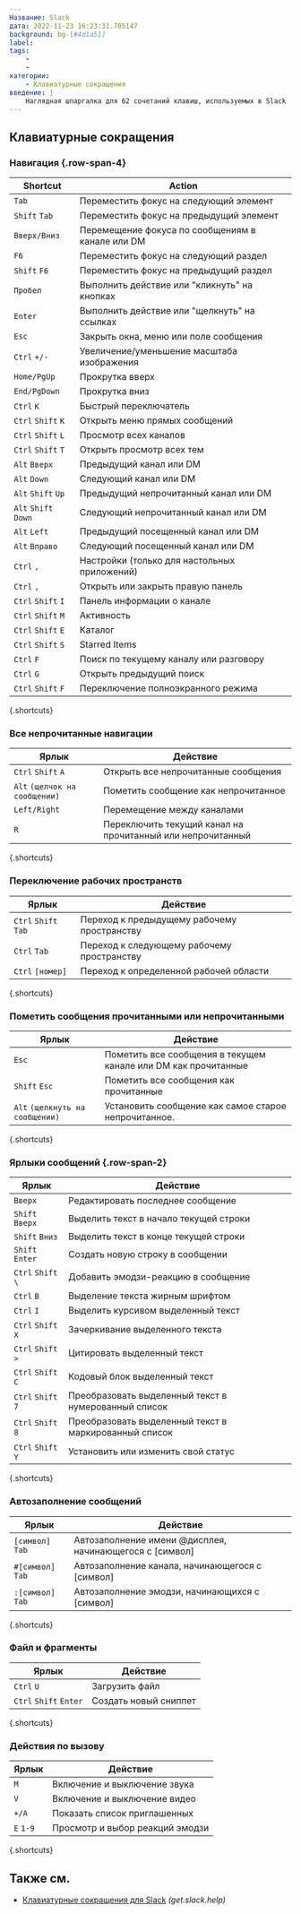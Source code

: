 ```yaml
---
Название: Slack
дата: 2022-11-23 16:23:31.705147
background: bg-[#4d1a51]
label:
tags:
    -
    -
категории:
    - Клавиатурные сокращения
введение: |
    Наглядная шпаргалка для 62 сочетаний клавиш, используемых в Slack
---
```




Клавиатурные сокращения
------------------



### Навигация {.row-span-4}

Shortcut | Action
---|---
`Tab` | Переместить фокус на следующий элемент
`Shift` `Tab` | Переместить фокус на предыдущий элемент
`Вверх/Вниз` | Перемещение фокуса по сообщениям в канале или DM
`F6` | Переместить фокус на следующий раздел
`Shift` `F6` | Переместить фокус на предыдущий раздел
`Пробел` | Выполнить действие или "кликнуть" на кнопках
`Enter` | Выполнить действие или "щелкнуть" на ссылках
`Esc` | Закрыть окна, меню или поле сообщения
`Ctrl` `+/-` | Увеличение/уменьшение масштаба изображения
`Home/PgUp` | Прокрутка вверх
`End/PgDown` | Прокрутка вниз
`Ctrl` `K` | Быстрый переключатель
`Ctrl` `Shift` `K` | Открыть меню прямых сообщений
`Ctrl` `Shift` `L` | Просмотр всех каналов
`Ctrl` `Shift` `T` | Открыть просмотр всех тем
`Alt` `Вверх` | Предыдущий канал или DM
`Alt` `Down` | Следующий канал или DM
`Alt` `Shift` `Up` | Предыдущий непрочитанный канал или DM
`Alt` `Shift` `Down` | Следующий непрочитанный канал или DM
`Alt` `Left` | Предыдущий посещенный канал или DM
`Alt` `Вправо` | Следующий посещенный канал или DM
`Ctrl` `,` | Настройки (только для настольных приложений)
`Ctrl` `,` | Открыть или закрыть правую панель
`Ctrl` `Shift` `I` | Панель информации о канале
`Ctrl` `Shift` `M` | Активность
`Ctrl` `Shift` `E` | Каталог
`Ctrl` `Shift` `S` | Starred Items
`Ctrl` `F` | Поиск по текущему каналу или разговору
`Ctrl` `G` | Открыть предыдущий поиск
`Ctrl` `Shift` `F` | Переключение полноэкранного режима
{.shortcuts}


### Все непрочитанные навигации

Ярлык | Действие
---|---
`Ctrl` `Shift` `A` | Открыть все непрочитанные сообщения
`Alt` `(щелчок на сообщении)` | Пометить сообщение как непрочитанное
`Left/Right` | Перемещение между каналами
`R` | Переключить текущий канал на прочитанный или непрочитанный
{.shortcuts}


### Переключение рабочих пространств

Ярлык | Действие
---|---
`Ctrl` `Shift` `Tab` | Переход к предыдущему рабочему пространству
`Ctrl` `Tab` | Переход к следующему рабочему пространству
`Ctrl` `[номер]` | Переход к определенной рабочей области
{.shortcuts}


### Пометить сообщения прочитанными или непрочитанными

Ярлык | Действие
---|---
`Esc` | Пометить все сообщения в текущем канале или DM как прочитанные
`Shift` `Esc` | Пометить все сообщения как прочитанные
`Alt` `(щелкнуть на сообщении)` | Установить сообщение как самое старое непрочитанное.
{.shortcuts}


### Ярлыки сообщений {.row-span-2}

Ярлык | Действие
---|---
`Вверх` | Редактировать последнее сообщение
`Shift` `Вверх` | Выделить текст в начало текущей строки
`Shift` `Вниз` | Выделить текст в конце текущей строки
`Shift` `Enter` | Создать новую строку в сообщении
`Ctrl` `Shift` `\` | Добавить эмодзи-реакцию в сообщение
`Ctrl` `B` | Выделение текста жирным шрифтом
`Ctrl` `I` | Выделить курсивом выделенный текст
`Ctrl` `Shift` `X` | Зачеркивание выделенного текста
`Ctrl` `Shift` `>` | Цитировать выделенный текст
`Ctrl` `Shift` `C` | Кодовый блок выделенный текст
`Ctrl` `Shift` `7` | Преобразовать выделенный текст в нумерованный список
`Ctrl` `Shift` `8` | Преобразовать выделенный текст в маркированный список
`Ctrl` `Shift` `Y` | Установить или изменить свой статус
{.shortcuts}


### Автозаполнение сообщений

Ярлык | Действие
---|---
`[символ]` `Tab` | Автозаполнение имени @дисплея, начинающегося с [символ]
`#[символ]` `Tab` | Автозаполнение канала, начинающегося с [символ]
`:[символ]` `Tab` | Автозаполнение эмодзи, начинающихся с [символ]
{.shortcuts}


### Файл и фрагменты

Ярлык | Действие
---|---
`Ctrl` `U` | Загрузить файл
`Ctrl` `Shift` `Enter` | Создать новый сниппет
{.shortcuts}


### Действия по вызову

Ярлык | Действие
---|---
`M` | Включение и выключение звука
`V` | Включение и выключение видео
`+/A` | Показать список приглашенных
`E` `1-9` | Просмотр и выбор реакций эмодзи
{.shortcuts}




Также см.
--------
- [Клавиатурные сокращения для Slack](https://get.slack.help/hc/en-us/articles/201374536-Slack-keyboard-shortcuts) _(get.slack.help)_
